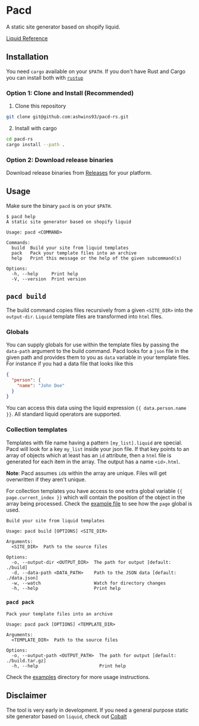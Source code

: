 # Pacd

A static site generator based on shopify liquid.

[Liquid Reference](https://shopify.github.io/liquid/)

## Installation

You need `cargo` available on your `$PATH`. If you don't have Rust and Cargo you can install both with [`rustup`](https://www.rust-lang.org/tools/install)

### Option 1: Clone and Install (Recommended)

1. Clone this repository

```sh
git clone git@github.com:ashwins93/pacd-rs.git
```

2. Install with cargo

```sh
cd pacd-rs
cargo install --path .
```

### Option 2: Download release binaries

Download release binaries from [Releases](https://github.com/ashwins93/pacd-rs/releases) for your platform.

## Usage

Make sure the binary `pacd` is on your `$PATH`.

```
$ pacd help
A static site generator based on shopify liquid

Usage: pacd <COMMAND>

Commands:
  build  Build your site from liquid templates
  pack   Pack your template files into an archive
  help   Print this message or the help of the given subcommand(s)

Options:
  -h, --help     Print help
  -V, --version  Print version
```

## `pacd build`

The build command copies files recursively from a given `<SITE_DIR>` into the `output-dir`. `Liquid` template files are
transformed into `html` files.

### Globals

You can supply globals for use within the template files by passing the `data-path` argument to the build command. Pacd
looks for a `json` file in the given path and provides them to you as `data` variable in your template files. For instance
if you had a data file that looks like this

```json
{
  "person": {
    "name": "John Doe"
  }
}
```

You can access this data using the liquid expression `{{ data.person.name }}`. All standard liquid operators are supported.

### Collection templates

Templates with file name having a pattern `[my_list].liquid` are special. Pacd will look for a key `my_list` inside your
json file. If that key points to an array of objects which at least has an `id` attribute, then a `html` file is generated
for each item in the array. The output has a name `<id>.html`.

**Note**: Pacd assumes `id`s within the array are unique. Files will get overwritten if they aren't unique.

For collection templates you have access to one extra global variable `{{ page.current_index }}` which will contain the
position of the object in the array being processed. Check the [example file](./examples/site/%5Bcollection%5D.liquid) to
see how the `page` global is used.

```
Build your site from liquid templates

Usage: pacd build [OPTIONS] <SITE_DIR>

Arguments:
  <SITE_DIR>  Path to the source files

Options:
  -o, --output-dir <OUTPUT_DIR>  The path for output [default: ./build]
  -d, --data-path <DATA_PATH>    Path to the JSON data [default: ./data.json]
  -w, --watch                    Watch for directory changes
  -h, --help                     Print help
```

### `pacd pack`

```
Pack your template files into an archive

Usage: pacd pack [OPTIONS] <TEMPLATE_DIR>

Arguments:
  <TEMPLATE_DIR>  Path to the source files

Options:
  -o, --output-path <OUTPUT_PATH>  The path for output [default: ./build.tar.gz]
  -h, --help                       Print help
```

Check the [examples](./examples/) directory for more usage instructions.

## Disclaimer

The tool is very early in development. If you need a general purpose static site generator based on `liquid`, check out [Cobalt](https://cobalt-org.github.io)
